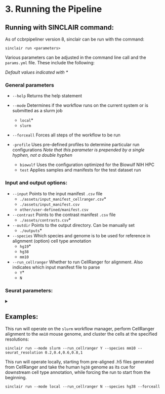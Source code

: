 # 3. Running the Pipeline

## Running with SINCLAIR command:

As of ccbrpipeliner version 8, sinclair can be run with the command:

```
sinclair run <parameters>
```

Various parameters can be adjusted in the command line call and the `params.yml` file. These include the following:

_Default values indicated with \*_

### General parameters

- `--help` Returns the help statement
- `--mode` Determines if the workflow runs on the current system or is submitted as a slurm job
  - `local`\*
  - `slurm`
- `--forceall` Forces all steps of the workflow to be run
- `-profile` Uses pre-defined profiles to determine particular run configurations
  _Note that this parameter is prepended by a single hyphen, not a double hyphen_

  - `biowulf` Uses the configuration optimized for the Biowulf NIH HPC
  - `test` Applies samples and manifests for the test dataset run

### Input and output options:

- `--input` Points to the input manifest `.csv` file
  - `./assets/input_manifest_cellranger.csv`\*
  - `./assets/input_manifest.csv`
  - `other/user-defined/manifest.csv`
- `--contrast` Points to the contrast manifest `.csv` file
  - `./assets/contrasts.csv`\*
- `--outdir` Points to the output directory. Can be manually set
  - `./outputs`\*
- `--species` Which species and genome is to be used for reference in alignment (option) cell type annotation
  - `hg19`\*
  - `hg38`
  - `mm10`
- `--run_cellranger` Whether to run CellRanger for alignment. Also indicates which input manifest file to parse
  - `Y`\*
  - `N`

### Seurat parameters:

<details>
<summary></summary>

- `vars_to_regress` Variables whose effects should be regressed to eliminate potential noise
  - `percent.mt`
  - `nFeature_RNA`
  - `S.Score`
  - `G2M.Score`
  - `nCount_RNA`
- `qc_filtering` Filtering method
  - `miqc`\* Uses the MiQC parameters
  - `manual` Uses the
- `nCount_RNA_max` Maximum number of reads allowed per cell. Cells exceeding the threshold are removed
  - 50000\*
- `nCount_RNA_min` Minimum number of reads allowed per cell. Cells below the threshold are removed
  - 1000\*
- `nFeatures_RNA_max` Maximum number of features (e.g. genes) allowed per cell
  - 5000\*
- `nFeature_RNA_min` Minimum number of features (e.g. genes) allowed per cell
  - 200\*
- `percent_mt_max` Maximum mitochondrial percentage allowed per cell
  - 10\*
- `percent_mt_min` Minimum mitochondrial percentage allowed per cell
  - 0\*
- `run_doublet_finder` Boolean for running the DoubletFinder tool (default T)
- `seurat_resolution` Comma-separated string for resolutions to use when finding unsupervised clusters
  - "0.1,0.2,0.3,0.5,0.6,0.8,1"\*
- `npcs` Number of principal components calculated and used downstream in neighbor-identification, dimensionality reduction (e.g. UMAP/T-SNE), and unsupervised clustering
  - 50\*
  </details>

## Examples:

This run will operate on the `slurm` workflow manager, perform CellRanger alignment to the `mm10` mouse genome, and cluster the cells at the specified resolutions:

```
sinclair run --mode slurm --run_cellranger Y --species mm10 --seurat_resolution 0.2,0.4,0.6,0.8,1
```

This run will operate locally, starting from pre-aligned .h5 files generated from CellRanger and take the human `hg38` genome as its cue for downstream cell type annotation, while forcing the run to start from the beginning.

```
sinclair run --mode local --run_cellranger N --species hg38 --forceall
```
